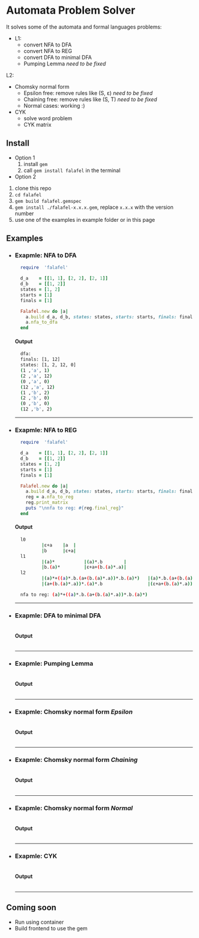 # Automata Problem Solver

It solves some of the automata and formal languages problems:

* L1:
  * convert NFA to DFA
  * convert NFA to REG
  * convert DFA to minimal DFA
  * Pumping Lemma _need to be fixed_

L2:
  * Chomsky normal form
    * Epsilon free: remove rules like (S, ε) _need to be fixed_
    * Chaining free: remove rules like (S, T) _need to be fixed_
    * Normal cases: working :)
  * CYK
    * solve word problem
    * CYK matrix

## Install
  * Option 1
    1. install `gem`
    2. call `gem install falafel` in the terminal
  * Option 2
  1. clone this repo
  2. `cd falafel`
  3. `gem build falafel.gemspec`
  4. `gem install ./falafel-x.x.x.gem`, replace `x.x.x` with the version number
  5. use one of the examples in example folder or in this page

## Examples

- ### Exapmle: NFA to DFA
  ```ruby
    require  'falafel'

    d_a    = [[1, 1], [2, 2], [2, 1]]
    d_b    = [[1, 2]]
    states = [1, 2]
    starts = [1]
    finals = [1]

    Falafel.new do |a|
      a.build d_a, d_b, states: states, starts: starts, finals: finals
      a.nfa_to_dfa
    end
  ```
  #### Output
  ```Bash
    dfa:
    finals: [1, 12]
    states: [1, 2, 12, 0]
    (1 ,'a', 1)
    (2 ,'a', 12)
    (0 ,'a', 0)
    (12 ,'a', 12)
    (1 ,'b', 2)
    (2 ,'b', 0)
    (0 ,'b', 0)
    (12 ,'b', 2)
  ```
  ---

- ### Exapmle: NFA to REG
  ```ruby
    require  'falafel'

    d_a    = [[1, 1], [2, 2], [2, 1]]
    d_b    = [[1, 2]]
    states = [1, 2]
    starts = [1]
    finals = [1]

    Falafel.new do |a|
      a.build d_a, d_b, states: states, starts: starts, finals: finals
      reg = a.nfa_to_reg
      reg.print_matrix
      puts "\nnfa to reg: #{reg.final_reg}"
    end
  ```
  #### Output
  ```Bash
    l0
            |ε+a    |a  |
            |b      |ε+a|
    l1
            |(a)*           |(a)*.b        |
            |b.(a)*         |ε+a+(b.(a)*.a)|
    l2
            |(a)*+((a)*.b.(a+(b.(a)*.a))*.b.(a)*)   |(a)*.b.(a+(b.(a)*.a))*              |
            |(a+(b.(a)*.a))*.(a)*.b                 |(ε+a+(b.(a)*.a))*                   |

    nfa to reg: (a)*+((a)*.b.(a+(b.(a)*.a))*.b.(a)*)
  ```
  ---

- ### Exapmle: DFA to minimal DFA
  ```ruby

  ```
  #### Output
  ```Bash

  ```
  ---

- ### Exapmle: Pumping Lemma
  ```ruby

  ```
  #### Output
  ```Bash

  ```
  ---

- ### Exapmle: Chomsky normal form _Epsilon_
  ```ruby

  ```
  #### Output
  ```Bash

  ```
  ---

- ### Exapmle: Chomsky normal form _Chaining_
  ```ruby

  ```
  #### Output
  ```Bash

  ```
  ---

- ### Exapmle: Chomsky normal form _Normal_
  ```ruby

  ```
  #### Output
  ```Bash

  ```
  ---

- ### Exapmle: CYK
  ```ruby

  ```
  #### Output
  ```Bash

  ```
  ---

## Coming soon
  * Run using container
  * Build frontend to use the gem
